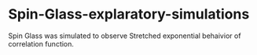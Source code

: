 # Spin-Glass-explaratory-simulations

Spin Glass was simulated to observe Stretched exponential 
behaivior of correlation function.
